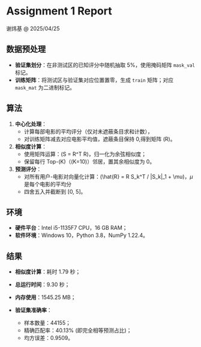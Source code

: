 # Assignment 1 Report
谢炜基 @ 2025/04/25

## 数据预处理
- **验证集划分**：在非测试区的已知评分中随机抽取 5%，使用掩码矩阵 `mask_val` 标记。
- **训练矩阵**：将测试区与验证集对应位置置零，生成 `train` 矩阵；对应 `mask_mat` 为二进制标记。

## 算法
1. **中心化处理**：
   - 计算每部电影的平均评分（仅对未遮蔽条目求和计数），
   - 对训练矩阵减去对应电影平均值，遮蔽条目保持 0,得到矩阵 \(R\)。
2. **相似度计算**：
   - 使用矩阵运算：\(S = R^T R\)，归一化为余弦相似度；
   - 保留每行 Top-\(K\)（\(K=10\)）邻居，置其余相似度为 0。
3. **预测评分**：
   - 对所有用户-电影对向量化计算：\(\hat{R} = R S_k^T / \|S_k\|_1 + \mu\)，$\mu$ 是每个电影的平均分
   - 四舍五入并截断到 [0, 5]。


## 环境
- **硬件平台**：Intel i5-1135F7 CPU，16 GB RAM；
- **软件环境**：Windows 10，Python 3.8，NumPy 1.22.4。

## 结果
- **相似度计算**：耗时 1.79 秒；
- **总运行时间**：9.30 秒；
- **内存使用**：1545.25 MB；

- **验证集准确率**：
  - 样本数量：44155；
  - 精确匹配率：40.13% (即完全相等预测占比)；
  - 均方误差：0.9509。


